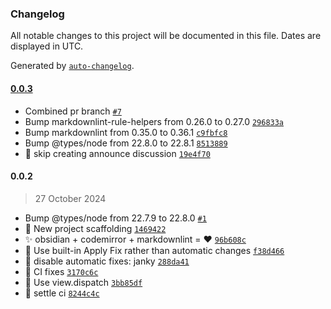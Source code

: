 ### Changelog

All notable changes to this project will be documented in this file. Dates are displayed in UTC.

Generated by [`auto-changelog`](https://github.com/CookPete/auto-changelog).

#### [0.0.3](https://github.com/ebullient/obsidian-markdownlint/compare/0.0.2...0.0.3)

- Combined pr branch [`#7`](https://github.com/ebullient/obsidian-markdownlint/pull/7)
- Bump markdownlint-rule-helpers from 0.26.0 to 0.27.0 [`296833a`](https://github.com/ebullient/obsidian-markdownlint/commit/296833a66b0ac288fc615d17e3d55301a70e0874)
- Bump markdownlint from 0.35.0 to 0.36.1 [`c9fbfc8`](https://github.com/ebullient/obsidian-markdownlint/commit/c9fbfc80eea22965d95676322f45cadbb1eba1a9)
- Bump @types/node from 22.8.0 to 22.8.1 [`8513889`](https://github.com/ebullient/obsidian-markdownlint/commit/8513889a8fedc5f8a217f4875b68be5c38994a1e)
- 👷 skip creating announce discussion [`19e4f70`](https://github.com/ebullient/obsidian-markdownlint/commit/19e4f7049030c04e4460f0d3aec92a9ed21d7fe2)

#### 0.0.2

> 27 October 2024

- Bump @types/node from 22.7.9 to 22.8.0 [`#1`](https://github.com/ebullient/obsidian-markdownlint/pull/1)
- 🎉  New project scaffolding [`1469422`](https://github.com/ebullient/obsidian-markdownlint/commit/1469422190e9c98b26abe4b3c4c15bd4a7243a13)
- ✨ obsidian + codemirror + markdownlint = ❤️ [`96b608c`](https://github.com/ebullient/obsidian-markdownlint/commit/96b608c29e30933cf282f87de9dcc720fc93d12e)
- 🎨 Use built-in Apply Fix rather than automatic changes [`f38d466`](https://github.com/ebullient/obsidian-markdownlint/commit/f38d46691fc95976e1a8d6b9f05a16f1ec517947)
- 🐛 disable automatic fixes: janky [`288da41`](https://github.com/ebullient/obsidian-markdownlint/commit/288da41791f996cf5ac2a81a70b52017a1f993bb)
- 👷 CI fixes [`3170c6c`](https://github.com/ebullient/obsidian-markdownlint/commit/3170c6c80dbe9a0e1635bb4289af9eae38ae4ac6)
- 🐛 Use view.dispatch [`3bb85df`](https://github.com/ebullient/obsidian-markdownlint/commit/3bb85df2728b5db7e884e467e4fc93f31bb0af83)
- 👷 settle ci [`8244c4c`](https://github.com/ebullient/obsidian-markdownlint/commit/8244c4c30457f9c18cfaec002e02c31ff62ac822)
